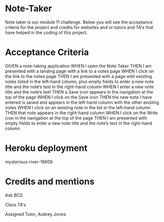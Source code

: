 # Note-Taker

Note taker is our module 11 challenge. Below you will see the acceptance criteria
for the project and credits for websites and or tutors and TA's that have helped in the coding of this project.


# Acceptance Criteria
GIVEN a note-taking application
WHEN I open the Note Taker
THEN I am presented with a landing page with a link to 
a notes page
WHEN I click on the link to the notes page
THEN I am presented with a page with existing notes 
listed in the left-hand column, plus empty fields to 
enter a new note title and the note’s text in the right-hand column
WHEN I enter a new note title and the note’s text
THEN a Save icon appears in the navigation at the top of the page
WHEN I click on the Save icon
THEN the new note I have entered is saved and appears in the 
left-hand column with the other existing notes
WHEN I click on an existing note in the list in the left-hand column
THEN that note appears in the right-hand column
WHEN I click on the Write icon in the navigation at the top of the page
THEN I am presented with empty fields to enter a new note title 
and the note’s text in the right-hand column

# Heroku deployment
mysterious-river-16606

# Credits and mentions
Ask BCS

Class TA's

Assigned Tutor, Aubrey Jones


